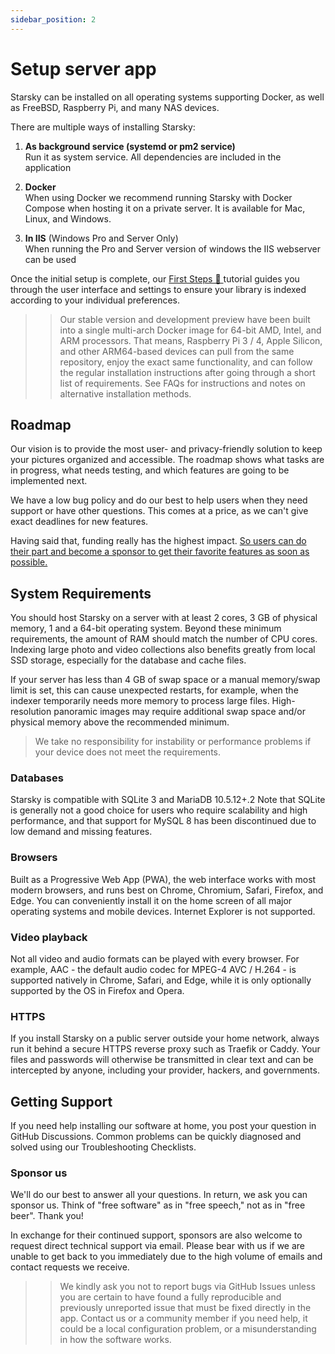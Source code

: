 ```yaml
---
sidebar_position: 2
---
```


# Setup server app

Starsky can be installed on all operating systems supporting Docker, as well as FreeBSD, Raspberry Pi, and many NAS devices.

There are multiple ways of installing Starsky:

1. **As background service (systemd or pm2 service)** <br />
   Run it as system service. All dependencies are included in the application

2. **Docker** <br />
   When using Docker we recommend running Starsky with Docker Compose when hosting it on a private server. It is available for Mac, Linux, and Windows.

3. **In IIS** (Windows Pro and Server Only)<br />
   When running the Pro and Server version of windows the IIS webserver can be used

Once the initial setup is complete, our [First Steps 👣 ](first-steps) tutorial guides you through the user interface and settings to ensure your library is indexed according to your individual preferences.

> > Our stable version and development preview have been built into a single multi-arch Docker image for 64-bit AMD, Intel, and ARM processors. That means, Raspberry Pi 3 / 4, Apple Silicon, and other ARM64-based devices can pull from the same repository, enjoy the exact same functionality, and can follow the regular installation instructions after going through a short list of requirements. See FAQs for instructions and notes on alternative installation methods.

## Roadmap

Our vision is to provide the most user- and privacy-friendly solution to keep your pictures organized and accessible. The roadmap shows what tasks are in progress, what needs testing, and which features are going to be implemented next.

We have a low bug policy and do our best to help users when they need support or have other questions. This comes at a price, as we can't give exact deadlines for new features.

Having said that, funding really has the highest impact. [So users can do their part and become a sponsor to get their favorite features as soon as possible.](https://www.paypal.me/qdrawmedia)

## System Requirements

You should host Starsky on a server with at least 2 cores, 3 GB of physical memory, 1 and a 64-bit operating system. Beyond these minimum requirements, the amount of RAM should match the number of CPU cores. Indexing large photo and video collections also benefits greatly from local SSD storage, especially for the database and cache files.

If your server has less than 4 GB of swap space or a manual memory/swap limit is set, this can cause unexpected restarts, for example, when the indexer temporarily needs more memory to process large files. High-resolution panoramic images may require additional swap space and/or physical memory above the recommended minimum.

> We take no responsibility for instability or performance problems if your device does not meet the requirements.

### Databases

Starsky is compatible with SQLite 3 and MariaDB 10.5.12+.2 Note that SQLite is generally not a good choice for users who require scalability and high performance, and that support for MySQL 8 has been discontinued due to low demand and missing features.

### Browsers

Built as a Progressive Web App (PWA), the web interface works with most modern browsers, and runs best on Chrome, Chromium, Safari, Firefox, and Edge. You can conveniently install it on the home screen of all major operating systems and mobile devices. Internet Explorer is not supported.

### Video playback

Not all video and audio formats can be played with every browser. For example, AAC - the default audio codec for MPEG-4 AVC / H.264 - is supported natively in Chrome, Safari, and Edge, while it is only optionally supported by the OS in Firefox and Opera.

### HTTPS

If you install Starsky on a public server outside your home network, always run it behind a secure HTTPS reverse proxy such as Traefik or Caddy. Your files and passwords will otherwise be transmitted in clear text and can be intercepted by anyone, including your provider, hackers, and governments.

## Getting Support

If you need help installing our software at home, you post your question in GitHub Discussions. Common problems can be quickly diagnosed and solved using our Troubleshooting Checklists.

### Sponsor us

We'll do our best to answer all your questions. In return, we ask you can sponsor us. Think of "free software" as in "free speech," not as in "free beer". Thank you!

In exchange for their continued support, sponsors are also welcome to request direct technical support via email. Please bear with us if we are unable to get back to you immediately due to the high volume of emails and contact requests we receive.

> > We kindly ask you not to report bugs via GitHub Issues unless you are certain to have found a fully reproducible and previously unreported issue that must be fixed directly in the app. Contact us or a community member if you need help, it could be a local configuration problem, or a misunderstanding in how the software works.

